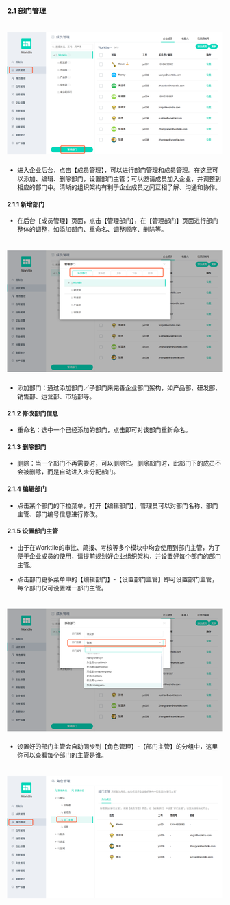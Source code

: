 ### 2.1 部门管理
# ![](/assets/2.1部门管理.png)
* 进入企业后台，点击【成员管理】，可以进行部门管理和成员管理。在这里可以添加、编辑、删除部门，设置部门主管；可以邀请成员加入企业，并调整到相应的部门中。清晰的组织架构有利于企业成员之间互相了解、沟通和协作。

#### 2.1.1 新增部门
* 在后台【成员管理】页面，点击【管理部门】，在【管理部门】页面进行部门整体的调整，如添加部门、重命名、调整顺序、删除等。
# ![](/assets/2.1.1新增部门.png)
* 添加部门：通过添加部门／子部门来完善企业部门架构，如产品部、研发部、销售部、运营部、市场部等。

#### 2.1.2 修改部门信息
* 重命名：选中一个已经添加的部门，点击即可对该部门重新命名。

#### 2.1.3 删除部门
* 删除：当一个部门不再需要时，可以删除它。删除部门时，此部门下的成员不会被删除，而是自动进入未分配部门。

#### 2.1.4 编辑部门
* 点击某个部门的下拉菜单，打开【编辑部门】，管理员可以对部门名称、部门主管、部门编号信息进行修改。


#### 2.1.5 设置部门主管
* 由于在Worktile的审批、简报、考核等多个模块中均会使用到部门主管，为了便于企业成员的使用，请提前规划好企业组织架构，并设置好每个部门的部门主管。

* 点击部门更多菜单中的【编辑部门】-【设置部门主管】即可设置部门主管，每个部门仅可设置唯一部门主管。
# ![](/assets/2.1.5.设置部门主管.png)

* 设置好的部门主管会自动同步到【角色管理】-【部门主管】的分组中，这里你可以查看每个部门的主管是谁。
 # ![](/assets/2.1.5.2设置部们主管.png)